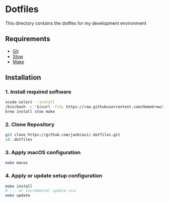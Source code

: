 # Dotfiles

This directory contains the dotfles for my development environment

## Requirements

-   [Git](https://git-scm.com/)
-   [Stow](https://www.gnu.org/software/stow/)
-   [Make](https://www.gnu.org/software/make/)

## Installation

### 1. Install required software

```sh
xcode-select --install
/bin/bash -c "$(curl -fsSL https://raw.githubusercontent.com/Homebrew/install/HEAD/install.sh)"
brew install stow make
```

### 2. Clone Repository

```sh
git clone https://github.com/janbiasi/.dotfiles.git
cd .dotfiles
```

### 3. Apply macOS configuration

```sh
make macos
```

### 4. Apply or update setup configuration

```sh
make install
# ... or incremental update via:
make update
```
